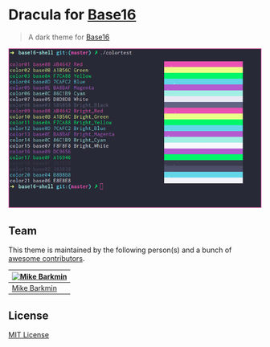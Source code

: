 # Dracula for [Base16](http://chriskempson.com/projects/base16/)

> A dark theme for [Base16](http://chriskempson.com/projects/base16/)

![Screenshot](./screenshot.png)

## Team

This theme is maintained by the following person(s) and a bunch of [awesome contributors](https://github.com/dracula/base16/graphs/contributors).

[![Mike Barkmin](https://avatars0.githubusercontent.com/u/2592379?v=3&s=70)](https://github.com/mikebarkmin) |
---|
[Mike Barkmin](https://github.com/mikebarkmin) |

## License

[MIT License](./LICENSE)
